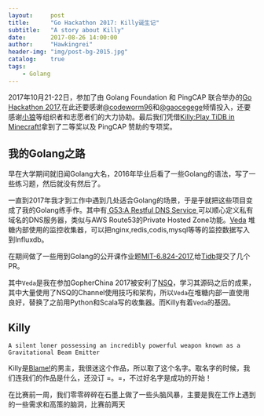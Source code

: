```yaml
---
layout:     post
title:      "Go Hackathon 2017: Killy诞生记"
subtitle:   "A story about Killy"
date:       2017-08-26 14:00:00
author:     "Hawkingrei"
header-img: "img/post-bg-2015.jpg"
catalog:    true
tags:
    - Golang
---
```



2017年10月21-22日，参加了由 Golang Foundation 和 PingCAP 联合举办的[Go Hackathon 2017](http://gohack2017.golangfoundation.org/),在此还要感谢[@codeworm96](https://github.com/codeworm96)和[@gaocegege](https://github.com/gaocegege)倾情投入，还要感谢[小狼](https://www.zhihu.com/people/lykosteng)等组织者和志愿者们的大力协助。最后我们凭借[Killy:Play TiDB in Minecraft!](https://github.com/prism-river/killy)拿到了二等奖以及 PingCAP 赞助的专项奖。

## 我的Golang之路
早在大学期间就旧闻Golang大名，2016年毕业后看了一些Golang的语法，写了一些练习题，然后就没有然后了。

一直到2017年我才到工作中遇到几处适合Golang的场景，于是乎就把这些项目变成了我的Golang练手作。其中有[ G53:A Restful DNS Service ](https://github.com/hawkingrei/g53)可以顺心定义私有域名的DNS服务器，类似与AWS Route53的Private Hosted Zone功能。[Veda](https://github.com/hawkingrei/veda) 堆糖内部使用的监控收集器，可以把nginx,redis,codis,mysql等等的监控数据写入到Influxdb。

在期间做了一些用到Golang的公开课作业题[MIT-6.824-2017](https://github.com/hawkingrei/MIT-6.824-2017),给[Tidb](https://github.com/pingcap/tidb)提交了几个PR。

其中```Veda```是我在参加GopherChina 2017被安利了[NSQ](https://github.com/nsqio/nsq)，学习其源码之后的成果，其中大量使用了NSQ的Channel使用技巧和架构，所以```Veda```在堆糖内部一直使用良好，替换了之前用Python和Scala写的收集器。而Killy有着```Veda```的基因。

## Killy
```A silent loner possessing an incredibly powerful weapon known as a Gravitational Beam Emitter```

Killy是[Blame!](https://en.wikipedia.org/wiki/Blame!)的男主，我很迷这个作品，所以取了这个名字。取名字的时候，我们连我们的作品是什么，还没订 =。=，不过好名字是成功的开始！

在比赛前一周，我们零零碎碎在石墨上做了一些头脑风暴，主要是我在工作上遇到的一些需求和高策的脑洞，比赛前两天


